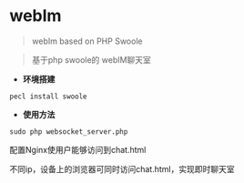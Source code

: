 # webIm

> webIm based on PHP Swoole

> 基于php swoole的 webIM聊天室

- **环境搭建**

`pecl install swoole`

- **使用方法**

`sudo php websocket_server.php`

配置Nginx使用户能够访问到chat.html

不同ip，设备上的浏览器可同时访问chat.html，实现即时聊天室